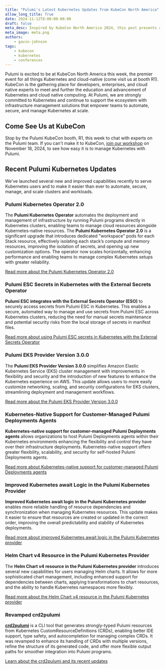 ```yaml
---
title: "Pulumi's Latest Kubernetes Updates from KubeCon North America"
allow_long_title: True
date: 2024-11-12T8:00:00-00:00
draft: false
meta_desc: Inspired by KubeCon North America 2024, this post presents a collection of recent Kubernetes-focused updates to Pulumi software
meta_image: meta.png
authors:
    - gavin-johnson
tags:
    - kubecon
    - kubernetes
    - conferences
---
```


Pulumi is excited to be at KubeCon North America this week, the premier event for all things Kubernetes and cloud-native (come visit us at booth R1). KubeCon is the gathering place for developers, enterprises, and cloud native experts to meet and further the education and advancement of Kubernetes and cloud native computing. At Pulumi, we are strongly committed to Kubernetes and continue to support the ecosystem with infrastructure management solutions that empower teams to automate, secure, and manage Kubernetes at scale.

## Come See Us at KubeCon

Stop by the Pulumi KubeCon booth, R1, this week to chat with experts on the Pulumi team. If you can't make it to KubeCon, [join our workshop](https://www.pulumi.com/resources/pulumi-kubernetes-better-together/) on November 18, 2024, to see how easy it is to manage Kubernetes with Pulumi.


## Recent Pulumi Kubernetes Updates

We've launched several new and improved capabilities recently to serve Kubernetes users and to make it easier than ever to automate, secure, manage, and scale clusters and workloads.

### Pulumi Kubernetes Operator 2.0

The **Pulumi Kubernetes Operator** automates the deployment and management of infrastructure by running Pulumi programs directly in Kubernetes clusters, enabling teams to manage cloud resources alongside Kubernetes-native resources. The **Pulumi Kubernetes Operator 2.0** is a significant upgrade that introduces dedicated "workspace" pods for each Stack resource, effectively isolating each stack’s compute and memory resources, improving the isolation of secrets, and opening up new customization options. The operator now scales horizontally, enhancing performance and enabling teams to manage complex Kubernetes setups with greater reliability.

[Read more about the Pulumi Kubernetes Operator 2.0](https://www.pulumi.com/blog/pulumi-kubernetes-operator-2-0/)


### Pulumi ESC Secrets in Kubernetes with the External Secrets Operator

**Pulumi ESC integrates with the External Secrets Operator (ESO)** to securely access secrets from Pulumi ESC in Kubernetes. This enables a secure, automated way to manage and use secrets from Pulumi ESC across Kubernetes clusters, reducing the need for manual secrets maintenance and potential security risks from the local storage of secrets in manifest files.

[Read more about using Pulumi ESC secrets in Kubernetes with the External Secrets Operator](https://www.pulumi.com/blog/cloud-native-secret-management-with-pulumi-esc-and-external-secrets-operator/)


### Pulumi EKS Provider Version 3.0.0

The **Pulumi EKS Provider Version 3.0.0** simplifies Amazon Elastic Kubernetes Service (EKS) cluster management with improvements in flexibility and security and the introduction of new features to enhance the Kubernetes experience on AWS. This update allows users to more easily customize networking, scaling, and security configurations for EKS clusters, streamlining deployment and management workflows.

[Read more about the Pulumi EKS Provider Version 3.0.0](https://www.pulumi.com/blog/eks-v3-release/)


### Kubernetes-Native Support for Customer-Managed Pulumi Deployments Agents

**Kubernetes-native support for customer-managed Pulumi Deployments agents** allows organizations to host Pulumi Deployments agents within their Kubernetes environments enhancing the flexibility and control they have over their infrastructure deployments. Kubernetes-native support offers greater flexibility, scalability, and security for self-hosted Pulumi Deployments agents.

[Read more about Kubernetes-native support for customer-managed Pulumi Deployments agents](https://www.pulumi.com/blog/customer-managed-agents-kubernetes/)


### Improved Kubernetes await Logic in the Pulumi Kubernetes Provider

**Improved Kubernetes await logic in the Pulumi Kubernetes provider** enables more reliable handling of resource dependencies and synchronization when managing Kubernetes resources. This update makes it easier to ensure that resources are created or updated in the correct order, improving the overall predictability and stability of Kubernetes deployments.

[Read more about improved Kubernetes await logic in the Pulumi Kubernetes provider](https://www.pulumi.com/blog/improved-kubernetes-await-logic/)


### Helm Chart v4 Resource in the Pulumi Kubernetes Provider

The **Helm Chart v4 resource in the Pulumi Kubernetes provider** introduces several new capabilities for users managing Helm charts. It allows for more sophisticated chart management, including enhanced support for dependencies between charts, applying transformations to chart resources, and the ability to handle Kubernetes namespaces more flexibly​.

[Read more about the Helm Chart v4 resource in the Pulumi Kubernetes provider](https://www.pulumi.com/blog/kubernetes-chart-v4/)


### Revamped crd2pulumi

**[crd2pulumi](https://github.com/pulumi/crd2pulumi)** is a CLI tool that generates strongly-typed Pulumi resources from Kubernetes CustomResourceDefinitions (CRDs), enabling better IDE support, type safety, and autocompletion for managing complex CRDs​. It was revamped to enhance its handling of CRDs with multiple versions, refine the structure of its generated code, and offer more flexible output paths for smoother integration into Pulumi programs.

[Learn about the crd2pulumi and its recent updates](https://github.com/pulumi/crd2pulumi/pull/143)
